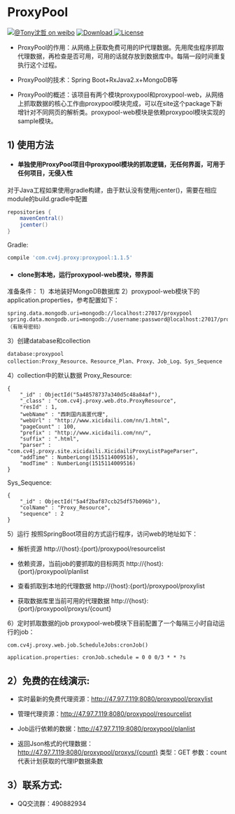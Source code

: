# ProxyPool

[![@Tony沈哲 on weibo](https://img.shields.io/badge/weibo-%40Tony%E6%B2%88%E5%93%B2-blue.svg)](http://www.weibo.com/fengzhizi715)
 [ ![Download](https://api.bintray.com/packages/fengzhizi715/maven/proxypool/images/download.svg) ](https://bintray.com/fengzhizi715/maven/proxypool/_latestVersion)
[![License](https://img.shields.io/badge/license-Apache%202-lightgrey.svg)](https://www.apache.org/licenses/LICENSE-2.0.html)


+ ProxyPool的作用：从网络上获取免费可用的IP代理数据。先用爬虫程序抓取代理数据，再检查是否可用，可用的话就存放到数据库中。每隔一段时间重复执行这个过程。

+ ProxyPool的技术：Spring Boot+RxJava2.x+MongoDB等

+ ProxyPool的概述：该项目有两个模块proxypool和proxypool-web，从网络上抓取数据的核心工作由proxypool模块完成，可以在site这个package下新增针对不同网页的解析类。proxypool-web模块是依赖proxypool模块实现的sample模块。

## 1) 使用方法
+ #### 单独使用ProxyPool项目中proxypool模块的抓取逻辑，无任何界面，可用于任何项目，无侵入性

对于Java工程如果使用gradle构建，由于默认没有使用jcenter()，需要在相应module的build.gradle中配置
```groovy
repositories {
    mavenCentral()
    jcenter()
}
```
Gradle:

```groovy
compile 'com.cv4j.proxy:proxypool:1.1.5'
```

+ ####  clone到本地，运行proxypool-web模块，带界面
准备条件：
  1）本地装好MongoDB数据库
  2）proxypool-web模块下的application.properties，参考配置如下：
```
spring.data.mongodb.uri=mongodb://localhost:27017/proxypool
spring.data.mongodb.uri=mongodb://username:password@localhost:27017/proxypool （有账号密码）
```
3）创建database和collection
```
database:proxypool
collection:Proxy_Resource、Resource_Plan、Proxy、Job_Log、Sys_Sequence
```
4）collection中的默认数据
Proxy_Resource:
```
{
    "_id" : ObjectId("5a48578737a340d5c48a84af"),
    "_class" : "com.cv4j.proxy.web.dto.ProxyResource",
    "resId" : 1,
    "webName" : "西刺国内高匿代理",
    "webUrl" : "http://www.xicidaili.com/nn/1.html",
    "pageCount" : 100,
    "prefix" : "http://www.xicidaili.com/nn/",
    "suffix" : ".html",
    "parser" : "com.cv4j.proxy.site.xicidaili.XicidailiProxyListPageParser",
    "addTime" : NumberLong(1515114009516),
    "modTime" : NumberLong(1515114009516)
}
```
Sys_Sequence:
```
{
    "_id" : ObjectId("5a4f2baf87ccb25df57b096b"),
    "colName" : "Proxy_Resource",
    "sequence" : 2
}
```

5）运行
按照SpringBoot项目的方式运行程序，访问web的地址如下：
+ 解析资源
http://{host}:{port}/proxypool/resourcelist

+ 依赖资源，当前job的要抓取的目标网页
http://{host}:{port}/proxypool/planlist

+ 查看抓取到本地的代理数据
http://{host}:{port}/proxypool/proxylist

+ 获取数据库里当前可用的代理数据
http://{host}:{port}/proxypool/proxys/{count}

6）定时抓取数据的job
proxypool-web模块下目前配置了一个每隔三小时自动运行的job：
```
com.cv4j.proxy.web.job.ScheduleJobs:cronJob()
```
```
application.properties: cronJob.schedule = 0 0 0/3 * * ?s
```

## 2）免费的在线演示:
 
+ 实时最新的免费代理资源：http://47.97.7.119:8080/proxypool/proxylist

+ 管理代理资源：http://47.97.7.119:8080/proxypool/resourcelist

+ Job运行依赖的数据：http://47.97.7.119:8080/proxypool/planlist

+ 返回Json格式的代理数据：
http://47.97.7.119:8080/proxypool/proxys/{count}
类型：GET
参数：count代表计划获取的代理IP数据条数

## 3）联系方式: 
+ QQ交流群：490882934

